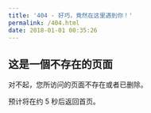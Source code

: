 ```yaml
---
title: '404 - 好巧，竟然在这里遇到你！'
permalink: /404.html
date: 2018-01-01 00:35:26
---
```


<!-- markdownlint-disable MD039 MD033 -->

## 这是一個不存在的页面

对不起，您所访问的页面不存在或者已删除。

预计将在约 <span id="timeout">5</span> 秒后返回首页。

<!-- 当然，你可以 **[点这里](link)** 直接返回首页。 -->

<script>
let countTime = 5;

function count() {

  document.getElementById('timeout').textContent = countTime;
  countTime -= 1;
  if(countTime === 0){
    location.href = '/';
  }
  setTimeout(() => {
    count();
  }, 1000);
}

count();
</script>
